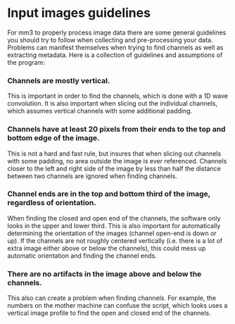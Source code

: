 # Input images guidelines

For mm3 to properly process image data there are some general guidelines you should try to follow when collecting and pre-processing your data. Problems can manifest themselves when trying to find channels as well as extracting metadata. Here is a collection of guidelines and assumptions of the program:

### Channels are mostly vertical.

This is important in order to find the channels, which is done with a 1D wave convolution.
It is also important when slicing out the individual channels, which assumes vertical channels with some additional padding.

### Channels have at least 20 pixels from their ends to the top and bottom edge of the image.

This is not a hard and fast rule, but insures that when slicing out channels with some padding, no area outside the image is ever referenced. Channels closer to the left and right side of the image by less than half the distance between two channels are ignored when finding channels.

### Channel ends are in the top and bottom third of the image, regardless of orientation.

When finding the closed and open end of the channels, the software only looks in the upper and lower third.
This is also important for automatically determining the orientation of the images (channel open-end is down or up). If the channels are not roughly centered vertically (i.e. there is a lot of extra image either above or below the channels), this could mess up automatic orientation and finding the channel ends.

### There are no artifacts in the image above and below the channels. 

This also can create a problem when finding channels. For example, the numbers on the mother machine can confuse the script, which looks uses a vertical image profile to find the open and closed end of the channels. 